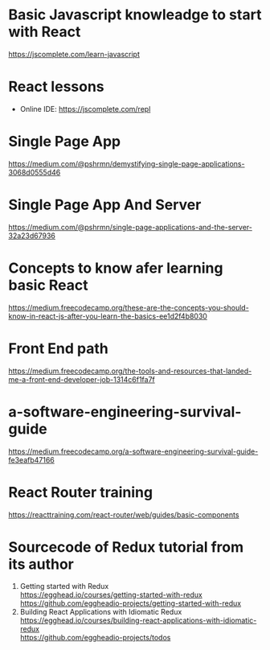 # Basic Javascript knowleadge to start with React  
https://jscomplete.com/learn-javascript  

# React lessons  
* Online IDE: https://jscomplete.com/repl   

# Single Page App  
https://medium.com/@pshrmn/demystifying-single-page-applications-3068d0555d46  
 
# Single Page App And Server  
https://medium.com/@pshrmn/single-page-applications-and-the-server-32a23d67936  

# Concepts to know afer learning basic React  
https://medium.freecodecamp.org/these-are-the-concepts-you-should-know-in-react-js-after-you-learn-the-basics-ee1d2f4b8030  

# Front End path  
https://medium.freecodecamp.org/the-tools-and-resources-that-landed-me-a-front-end-developer-job-1314c6f1fa7f  

# a-software-engineering-survival-guide  
https://medium.freecodecamp.org/a-software-engineering-survival-guide-fe3eafb47166  

# React Router training  
https://reacttraining.com/react-router/web/guides/basic-components  

# Sourcecode of Redux tutorial from its author  
1. Getting started with Redux  
https://egghead.io/courses/getting-started-with-redux  
https://github.com/eggheadio-projects/getting-started-with-redux  
2. Building React Applications with Idiomatic Redux  
https://egghead.io/courses/building-react-applications-with-idiomatic-redux  
https://github.com/eggheadio-projects/todos  